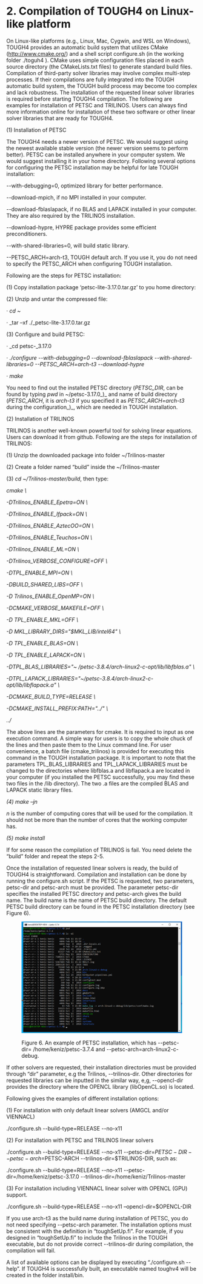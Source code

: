 # 2. Compilation of TOUGH4 on Linux-like platform

On Linux-like platforms (e.g., Linux, Mac, Cygwin, and WSL on Windows), TOUGH4 provides an automatic build system that utilizes CMake (http://www.cmake.org/) and a shell script configure.sh (in the working folder ./toguh4 ). CMake uses simple configuration files placed in each source directory (the CMakeLists.txt files) to generate standard build files. Compilation of third-party solver libraries may involve complex multi-step processes. If their compilations are fully integrated into the TOUGH automatic build system, the TOUGH build process may become too complex and lack robustness. The installation of the requested linear solver libraries is required before starting TOUGH4 compilation. The following are examples for installation of PETSC and TRILINOS. Users can always find more information online for installation of these two software or other linear solver libraries that are ready for TOUGH4.&#x20;

(1) Installation of PETSC

The TOUGH4 needs a newer version of PETSC. We would suggest using the newest available stable version (the newer version seems to perform better). PETSC can be installed anywhere in your computer system. We would suggest installing it in your home directory. Following several options for configuring the PETSC installation may be helpful for late TOUGH installation:

&#x20; \--with-debugging=0, optimized library for better performance.

&#x20; \--download-mpich, if no MPI installed in your computer.

&#x20; \--download-fblaslapack, if no BLAS and LAPACK installed in your computer. They are also required by the TRILINOS installation.&#x20;

&#x20;\--download-hypre, HYPRE package provides some efficient preconditioners.

&#x20; \--with-shared-libraries=0, will build static library.

&#x20; \--PETSC\_ARCH=arch-t3, TOUGH default arch. If you use it, you do not need to specify the PETSC\_ARCH when configuring TOUGH installation.

&#x20; Following are the steps for PETSC installation:

(1)   Copy installation package ‘petsc-lite-3.17.0.tar.gz’ to you home directory:

(2)   Unzip and untar the compressed file:

·         _cd \~_

·         _tar –xf ./_petsc-lite-3.17.0.tar.gz

(3)   Configure and build PETSC:

·         _cd petsc-_3.17.0

·         _./configure --with-debugging=0  --download-fblaslapack --with-shared-libraries=0    --PETSC\_ARCH=arch-t3 --download-hypre_

·         _make_

You need to find out the installed PETSC directory (_PETSC\_DIR_, can be found by typing _pwd_ in \~/petsc-3.17.0_)_ and name of build directory (_PETSC\_ARCH_, it is _arch-t3_ if you specified it as _PETSC\_ARCH=arch-t3_ during the configuration_)_, which are needed in TOUGH installation.

(2) Installation of TRILINOS

TRILINOS is another well-known powerful tool for solving linear equations. Users can download it from github. Following are the steps for installation of TRILINOS:

(1)   Unzip the downloaded package into folder \~/Trilinos-master

(2)   Create a folder named “build” inside the \~/Trilinos-master

(3)   _cd \~/Trilinos-master/build_, then type:

&#x20;_cmake                                                                \\_

&#x20;   _-DTrilinos\_ENABLE\_Epetra=ON                   \\_

&#x20;   _-DTrilinos\_ENABLE\_Ifpack=ON                    \\_

&#x20;   _-DTrilinos\_ENABLE\_AztecOO=ON                \\_

&#x20;   _-DTrilinos\_ENABLE\_Teuchos=ON                 \\_

&#x20;   _-DTrilinos\_ENABLE\_ML=ON                          \\_

&#x20;   _-DTrilinos\_VERBOSE\_CONFIGURE=OFF     \\_

&#x20;   _-DTPL\_ENABLE\_MPI=ON                                \\_

&#x20;   _-DBUILD\_SHARED\_LIBS=OFF                        \\_

&#x20;   _-D Trilinos\_ENABLE\_OpenMP=ON                   \\_

&#x20;   _-DCMAKE\_VERBOSE\_MAKEFILE=OFF        \\_

&#x20;   _-D TPL\_ENABLE\_MKL=OFF                             \\_

&#x20;   _-D MKL\_LIBRARY\_DIRS="$MKL\_LIB/intel64"       \\_

&#x20;   _-D TPL\_ENABLE\_BLAS=ON        \\_

&#x20;   _-D TPL\_ENABLE\_LAPACK=ON   \\_

&#x20;  _-DTPL\_BLAS\_LIBRARIES="\~ /petsc-3.8.4/arch-linux2-c-opt/lib/libfblas.a"       \\_

&#x20;  _-DTPL\_LAPACK\_LIBRARIES="\~/petsc-3.8.4/arch-linux2-c-opt/lib/libflapack.a"   \\_

&#x20;   _-DCMAKE\_BUILD\_TYPE=RELEASE                       \\_

&#x20;   _-DCMAKE\_INSTALL\_PREFIX:PATH="../"                \\_

&#x20;   _../_      &#x20;

The above lines are the parameters for cmake. It is required to input as one execution command. A simple way for users is to copy the whole chuck of the lines and then paste them to the Linux command line. For user convenience, a batch file (cmake\_trilinos) is provided for executing this command in the TOUGH installation package. It is important to note that the parameters TPL\_BLAS\_LIBRARIES and TPL\_LAPACK\_LIBRARIES must be changed to the directories where libfblas.a and libflapack.a are located in your computer (if you installed the PETSC successfully, you may find these two files in the /lib directory).  The two .a files are the compiled BLAS and LAPACK static library files.&#x20;

_(4)   make –jn_

_n_ is the number of computing cores that will be used for the compilation. It should not be more than the number of cores that the working computer has.

_(5)   make install_

&#x20;If for some reason the compilation of TRILINOS is fail. You need delete the “build” folder and repeat the steps 2-5.

Once the installation of requested linear solvers is ready, the build of TOUGH4 is straightforward. Compilation and installation can be done by running the configure.sh script. If the PETSC is requested, two parameters, petsc-dir and petsc-arch must be provided. The parameter petsc-dir specifies the installed PETSC directory and petsc-arch gives the build name. The build name is the name of PETSC build directory. The default PETSC build directory can be found in the PETSC installation directory (see Figure 6).

<figure><img src="../../.gitbook/assets/image (11).png" alt=""><figcaption><p>Figure 6. An example of PETSC installation, which has --petsc-dir= /home/keniz/petsc-3.7.4 and --petsc-arch=arch-linux2-c-debug.</p></figcaption></figure>

If other solvers are requested, their installation directories must be provided through “dir” parameter, e.g the Trilinos, --trilinos-dir. Other directories for requested libraries can be inputted in the similar way, e,g, --opencl-dir provides the directory where the OPENCL library (libOpenCL.so)  is located.

Following gives the examples of different installation options:

(1)               For installation with only default linear solvers (AMGCL and/or VIENNACL)

./configure.sh --build-type=RELEASE --no-x11

(2)               For installation with PETSC and TRILINOS linear solvers

./configure.sh --build-type=RELEASE --no-x11 --petsc-dir=$PETSC-DIR --petsc-arch=$PETSC-ARCH  --trilinos-dir=$TRILINOS-DIR, such as:

./configure.sh  --build-type=RELEASE --no-x11 --petsc-dir=/home/keniz/petsc-3.17.0 --trilinos-dir=/home/keniz/Trilinos-master

(3)               For installation including VIENNACL linear solver with OPENCL (GPU) support.

./configure.sh --build-type=RELEASE --no-x11 –opencl-dir=$OPENCL-DIR

If you use arch-t3 as the build name during installation of PETSC, you do not need specifying    --petsc-arch parameter. The installation options must be consistent with the definition in “toughSetUp.fi”.  For example, if you designed in “toughSetUp.fi”  to include the Trilinos in the TOUGH executable, but do not provide correct --trilinos-dir during compilation, the compilation will fail.&#x20;

A list of available options can be displayed by executing “./configure.sh --help”. If TOUGH4 is successfully built, an executable named toughv4 will be created in the folder install/bin.

